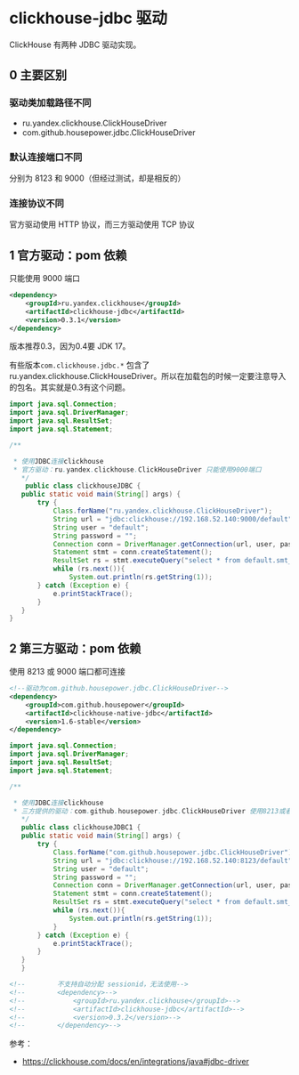 # clickhouse-jdbc 驱动

ClickHouse 有两种 JDBC 驱动实现。

## 0 主要区别

### 驱动类加载路径不同

- ru.yandex.clickhouse.ClickHouseDriver
- com.github.housepower.jdbc.ClickHouseDriver

### 默认连接端口不同

分别为 8123 和 9000（但经过测试，却是相反的）

### 连接协议不同

官方驱动使用 HTTP 协议，而三方驱动使用 TCP 协议

## 1 官方驱动：pom 依赖

只能使用 9000 端口

```xml
<dependency>
    <groupId>ru.yandex.clickhouse</groupId>
    <artifactId>clickhouse-jdbc</artifactId>
    <version>0.3.1</version>
</dependency>
```

版本推荐0.3，因为0.4要 JDK 17。

有些版本`com.clickhouse.jdbc.*` 包含了 ru.yandex.clickhouse.ClickHouseDriver。所以在加载包的时候一定要注意导入的包名。其实就是0.3有这个问题。

```java
import java.sql.Connection;
import java.sql.DriverManager;
import java.sql.ResultSet;
import java.sql.Statement;

/**

 * 使用JDBC连接clickhouse
 * 官方驱动：ru.yandex.clickhouse.ClickHouseDriver 只能使用9000端口
   */
    public class clickhouseJDBC {
   public static void main(String[] args) {
       try {
           Class.forName("ru.yandex.clickhouse.ClickHouseDriver");
           String url = "jdbc:clickhouse://192.168.52.140:9000/default";
           String user = "default";
           String password = "";
           Connection conn = DriverManager.getConnection(url, user, password);
           Statement stmt = conn.createStatement();
           ResultSet rs = stmt.executeQuery("select * from default.smt_table");
           while (rs.next()){
               System.out.println(rs.getString(1));
       } catch (Exception e) {
           e.printStackTrace();
       }
   }
}
```



## 2 第三方驱动：pom 依赖

使用 8213 或 9000 端口都可连接

```xml
<!--驱动为com.github.housepower.jdbc.ClickHouseDriver-->
<dependency>
    <groupId>com.github.housepower</groupId>
    <artifactId>clickhouse-native-jdbc</artifactId>
    <version>1.6-stable</version>
</dependency>

```



```java
import java.sql.Connection;
import java.sql.DriverManager;
import java.sql.ResultSet;
import java.sql.Statement;

/**

 * 使用JDBC连接clickhouse
 * 三方提供的驱动：com.github.housepower.jdbc.ClickHouseDriver 使用8213或者9000端口都可以连接
   */
   public class clickhouseJDBC1 {
   public static void main(String[] args) {
       try {
           Class.forName("com.github.housepower.jdbc.ClickHouseDriver");
           String url = "jdbc:clickhouse://192.168.52.140:8123/default";
           String user = "default";
           String password = "";
           Connection conn = DriverManager.getConnection(url, user, password);
           Statement stmt = conn.createStatement();
           ResultSet rs = stmt.executeQuery("select * from default.smt_table");
           while (rs.next()){
               System.out.println(rs.getString(1));
           }
       } catch (Exception e) {
           e.printStackTrace();
       }
   }
   }

```

```xml
<!--        不支持自动分配 sessionid，无法使用-->
<!--        <dependency>-->
<!--            <groupId>ru.yandex.clickhouse</groupId>-->
<!--            <artifactId>clickhouse-jdbc</artifactId>-->
<!--            <version>0.3.2</version>-->
<!--        </dependency>-->
```

参考：

- https://clickhouse.com/docs/en/integrations/java#jdbc-driver